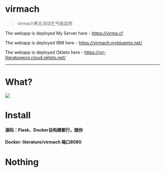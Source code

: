 # virmach

> virmach黑五活动乞丐版监控

The webapp is deployed My Server here - https://virma.cf

The webapp is deployed IBM here - https://virmach.mybluemix.net/

The webapp is deployed Okteto here - https://vir-literaturepro.cloud.okteto.net/

---

# What?
![](https://vkceyugu.cdn.bspapp.com/VKCEYUGU-6cc46a21-10af-4cd7-a52d-d8c57329708e/04834455-4789-4444-acf3-e1dabf39efd1.png)

# Install
####  源码：Flask、Docker自构建都行，随你

#### Docker:   literature/virmach  端口8080 

# Nothing


